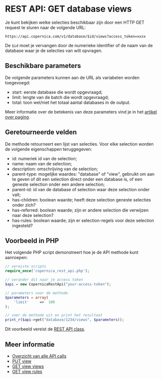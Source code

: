 # REST API: GET database views

Je kunt bekijken welke selecties beschikbaar zijn door een HTTP GET request te 
sturen naar de volgende URL:

`https://api.copernica.com/v1/database/$id/views?access_token=xxxx`

De `$id` moet je vervangen door de numerieke identifier of de naam van de 
database waar je de selecties van wilt opvragen.

## Beschikbare parameters

De volgende parameters kunnen aan de URL als variabelen worden toegevoegd:

* start: 		eerste database die wordt opgevraagd;
* limit: 		lengte van de batch die wordt opgevraagd;
* total: 		toon wel/niet het totaal aantal databases in de output.

Meer informatie over de betekenis van deze parameters vind je in het
[artikel over paging](rest-paging).

## Geretourneerde velden

De methode retourneert een lijst van selecties. Voor elke selection
worden de volgende eigenschappen teruggegeven:

* id: 				numeriek id van de selection;
* name: 			naam van de selection;
* description: 		omschrijving van de selection;
* parent-type: 		mogelijke waardes: "database" of "view", gebruikt om aan te geven of 
dit een selection direct onder een database is, of een geneste selection onder een andere selection;
* parent-id: 		id van de database of selection waar deze selection onder valt;
* has-children: 	boolean waarde; heeft deze selection geneste selecties onder zich?
* has-referred: 	boolean waarde; zijn er andere selection die verwijzen naar deze selection?
* has-rules: 		boolean waarde; zijn er selection-regels voor deze selection ingesteld?

## Voorbeeld in PHP

Het volgende PHP script demonstreert hoe je de API methode kunt aanroepen:

```php
// vereiste scripts
require_once('copernica_rest_api.php');

// verander dit naar je access token
$api = new CopernicaRestApi("your-access-token");

// parameters voor de methode
$parameters = array(
    'limit'     =>  100
);

// voer de methode uit en print het resultaat
print_r($api->get("database/1234/views", $parameters));
```

Dit voorbeeld vereist de [REST API class](rest-php).

## Meer informatie

* [Overzicht van alle API calls](rest-api)
* [PUT view](rest-put-view)
* [GET view views](rest-get-view-views)
* [GET view rules](rest-get-view-rules)
